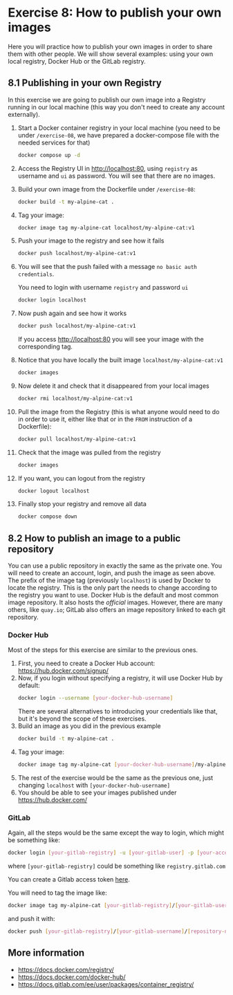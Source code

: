 # Exercise 8: How to publish your own images

Here you will practice how to publish your own images in order to share them with other people. We will show several examples: using your own local registry, Docker Hub or the GitLab registry.

## 8.1 Publishing in your own Registry

In this exercise we are going to publish our own image into a Registry running in our local machine (this way you don't need to create any account externally).

1. Start a Docker container registry in your local machine (you need to be under `/exercise-08`, we have prepared a docker-compose file with the needed services for that)
   ```bash
   docker compose up -d
   ```
1. Access the Registry UI in [http://localhost:80](http://localhost:80), using `registry` as username and `ui` as password. You will see that there are no images.
1. Build your own image from the Dockerfile under `/exercise-08`:
   ```bash
   docker build -t my-alpine-cat .
   ```
1. Tag your image:
   ```bash
   docker image tag my-alpine-cat localhost/my-alpine-cat:v1
   ```
1. Push your image to the registry and see how it fails
   ```bash
   docker push localhost/my-alpine-cat:v1
   ```
1. You will see that the push failed with a message `no basic auth credentials`.

   You need to login with username `registry` and password `ui`
   ```bash
   docker login localhost
   ```
1. Now push again and see how it works
   ```bash
   docker push localhost/my-alpine-cat:v1
   ```
   If you access [http://localhost:80](http://localhost:80) you will see your image with the corresponding tag.
1. Notice that you have locally the built image `localhost/my-alpine-cat:v1`
   ```bash
   docker images
   ```
1. Now delete it and check that it disappeared from your local images
   ```bash
   docker rmi localhost/my-alpine-cat:v1
   ```
1. Pull the image from the Registry (this is what anyone would need to do in order to use it, either like that or in the `FROM` instruction of a Dockerfile):
   ```bash
   docker pull localhost/my-alpine-cat:v1
   ```
1. Check that the image was pulled from the registry
   ```bash
   docker images
   ```
1. If you want, you can logout from the registry
   ```bash
   docker logout localhost
   ```
1. Finally stop your registry and remove all data
   ```bash
   docker compose down
   ```

## 8.2 How to publish an image to a public repository

You can use a public repository in exactly the same as the private one. You will need to create an account, login, and push the image as seen above. The prefix of the image tag (previously `localhost`) is used by Docker to locate the registry. This is the only part the needs to change according to the registry you want to use. Docker Hub is the default and most common image repository. It also hosts the _official_ images. However, there are many others, like `quay.io`; GitLab also offers an image repository linked to each git repository. 
### Docker Hub
Most of the steps for this exercise are similar to the previous ones.

1. First, you need to create a Docker Hub account: https://hub.docker.com/signup/
1. Now, if you login without specifying a registry, it will use Docker Hub by default:
   ```bash
   docker login --username [your-docker-hub-username]
   ```
   There are several alternatives to introducing your credentials like that, but it's beyond the scope of these exercises.
1. Build an image as you did in the previous example
   ```bash
   docker build -t my-alpine-cat .
   ```
1. Tag your image:
   ```bash
   docker image tag my-alpine-cat [your-docker-hub-username]/my-alpine-cat:v1
   ```
1. The rest of the exercise would be the same as the previous one, just changing `localhost` with `[your-docker-hub-username]`
1. You should be able to see your images published under https://hub.docker.com/

### GitLab

Again, all the steps would be the same except the way to login, which might be something like:

```bash
docker login [your-gitlab-registry] -u [your-gitlab-user] -p [your-access-token-or-password]
```
where `[your-gitlab-registry]` could be something like `registry.gitlab.com`

You can create a Gitlab access token [here](https://gitlab.com/-/profile/personal_access_tokens).


You will need to tag the image like:
   ```bash
   docker image tag my-alpine-cat [your-gitlab-registry]/[your-gitlab-username]/[repository-name]:v1
   ```
and push it with:
   ```bash
   docker push [your-gitlab-registry]/[your-gitlab-username]/[repository-name]:v1
   ```

## More information

- https://docs.docker.com/registry/
- https://docs.docker.com/docker-hub/
- https://docs.gitlab.com/ee/user/packages/container_registry/
